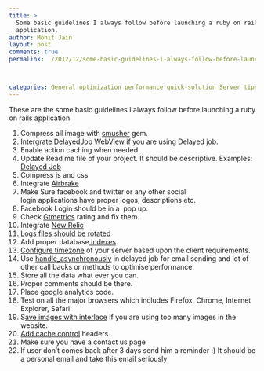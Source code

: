 ```yaml
---
title: >
  Some basic guidelines I always follow before launching a ruby on rails
  application.
author: Mohit Jain
layout: post
comments: true
permalink:  /2012/12/some-basic-guidelines-i-always-follow-before-launching-an-Ruby on Rails-application/



categories: General optimization performance quick-solution Server tips-and-tricks utilities
---
```


These are the some basic guidelines I always follow before launching a ruby on rails application.

1.  Compress all image with [smusher][1] gem.
2.  Intergrate[ DelayedJob WebView][2] if you are using Delayed job.
3.  Enable action caching when needed.
4.  Update Read me file of your project. It should be descriptive. Examples: [Delayed Job][3]
5.  Compress js and css
6.  Integrate [Airbrake][4]
7.  Make Sure facebook and twitter or any other social login applications have proper logos, descriptions etc.
8.  Facebook Login should be in a  pop up.
9.  Check [Gtmetrics][5] rating and fix them.
10. Integrate [New Relic][6]
11. [Logs files should be rotated][7]
12. Add proper database[ indexes][8].
13. [Configure timezone][9] of your server based upon the client requirements.
14. Use [handle_asynchronously][3] in delayed job for email sending and lot of other call backs or methods to optimise performance.
15. Store all the data what ever you can.
16. Proper comments should be there.
17. Place google analytics code.
18. Test on all the major browsers which includes Firefox, Chrome, Internet Explorer, Safari
19. S[ave images with interlace][10] if you are using too many images in the website.
20. [Add cache control][11] headers
21. Make sure you have a contact us page
22. If user don’t comes back after 3 days send him a reminder :) It should be a personal email and take this email seriously

 [1]: http://www.codebeerstartups.com/compress-all-your-public-images-using-smush-it-before-going-to-production-mode/
 [2]: http://www.codebeerstartups.com/delayed-job-web-view/
 [3]: https://github.com/collectiveidea/delayed_job
 [4]: https://airbrake.io/pages/home
 [5]: http://gtmetrix.com/dashboard.html
 [6]: http://newrelic.com/
 [7]: http://www.codebeerstartups.com/rotating-rails-log-files/
 [8]: http://www.codebeerstartups.com/always-add-db-index/
 [9]: http://www.codebeerstartups.com/configure-time-zones-for-your-debian-based-server/
 [10]: http://www.codebeerstartups.com/save-image-as-progressive-image-using-paperclip-and-imagemagick/
 [11]: http://www.codebeerstartups.com/how-to-add-cache-control-expires-headers-to-images-content-served-by-s3/
